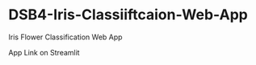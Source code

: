 # DSB4-Iris-Classiiftcaion-Web-App
Iris Flower Classification Web App


<a hrf="https://skill-academy-dsb4-iris-classification-web-a-ml-app16apr-xnqyla.streamlit.app/">App Link on Streamlit</a>
